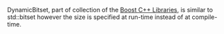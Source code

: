 DynamicBitset, part of collection of the [Boost C++ Libraries](http://github.com/boostorg), is similar to std::bitset however the size is specified at run-time instead of at compile-time.
